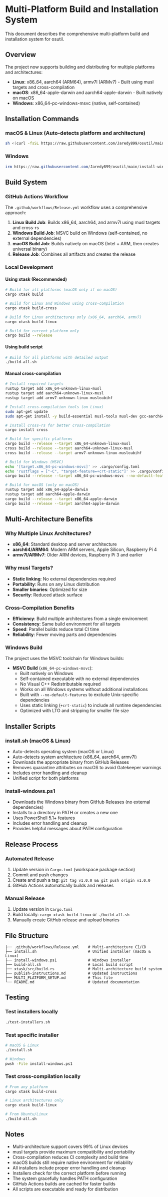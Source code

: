 # Multi-Platform Build and Installation System

This document describes the comprehensive multi-platform build and installation system for osutil.

## Overview

The project now supports building and distributing for multiple platforms and architectures:

- **Linux**: x86_64, aarch64 (ARM64), armv7l (ARMv7) - Built using musl targets and cross-compilation
- **macOS**: x86_64-apple-darwin and aarch64-apple-darwin - Built natively on macOS
- **Windows**: x86_64-pc-windows-msvc (native, self-contained)

## Installation Commands

### macOS & Linux (Auto-detects platform and architecture)

```bash
sh <(curl -fsSL https://raw.githubusercontent.com/Jaredy899/osutil/main/install.sh)
```

### Windows

```powershell
irm https://raw.githubusercontent.com/Jaredy899/osutil/main/install-windows.ps1 | iex
```

## Build System

### GitHub Actions Workflow

The `.github/workflows/Release.yml` workflow uses a comprehensive approach:

1. **Linux Build Job**: Builds x86_64, aarch64, and armv7l using musl targets and cross-rs
2. **Windows Build Job**: MSVC build on Windows (self-contained, no external dependencies)
3. **macOS Build Job**: Builds natively on macOS (Intel + ARM, then creates universal binary)
4. **Release Job**: Combines all artifacts and creates the release

### Local Development

#### Using xtask (Recommended)

```bash
# Build for all platforms (macOS only if on macOS)
cargo xtask build

# Build for Linux and Windows using cross-compilation
cargo xtask build-cross

# Build for Linux architectures only (x86_64, aarch64, armv7)
cargo xtask build-linux

# Build for current platform only
cargo build --release
```

#### Using build script

```bash
# Build for all platforms with detailed output
./build-all.sh
```

#### Manual cross-compilation

```bash
# Install required targets
rustup target add x86_64-unknown-linux-musl
rustup target add aarch64-unknown-linux-musl
rustup target add armv7-unknown-linux-musleabihf

# Install cross-compilation tools (on Linux)
sudo apt-get update
sudo apt-get install -y build-essential musl-tools musl-dev gcc-aarch64-linux-gnu gcc-arm-linux-gnueabihf libc6-dev-arm64-cross libc6-dev-armhf-cross

# Install cross-rs for better cross-compilation
cargo install cross

# Build for specific platforms
cargo build --release --target x86_64-unknown-linux-musl
cross build --release --target aarch64-unknown-linux-musl
cross build --release --target armv7-unknown-linux-musleabihf

# Build for Windows (MSVC)
echo '[target.x86_64-pc-windows-msvc]' >> .cargo/config.toml
echo 'rustflags = ["-C", "target-feature=+crt-static"]' >> .cargo/config.toml
cargo build --release --target x86_64-pc-windows-msvc --no-default-features

# Build for macOS (only on macOS)
rustup target add x86_64-apple-darwin
rustup target add aarch64-apple-darwin
cargo build --release --target x86_64-apple-darwin
cargo build --release --target aarch64-apple-darwin
```

## Multi-Architecture Benefits

### Why Multiple Linux Architectures?

- **x86_64**: Standard desktop and server architecture
- **aarch64/ARM64**: Modern ARM servers, Apple Silicon, Raspberry Pi 4
- **armv7l/ARMv7**: Older ARM devices, Raspberry Pi 3 and earlier

### Why musl Targets?

- **Static linking**: No external dependencies required
- **Portability**: Runs on any Linux distribution
- **Smaller binaries**: Optimized for size
- **Security**: Reduced attack surface

### Cross-Compilation Benefits

- **Efficiency**: Build multiple architectures from a single environment
- **Consistency**: Same build environment for all targets
- **Speed**: Parallel builds reduce total CI time
- **Reliability**: Fewer moving parts and dependencies

### Windows Build

The project uses the MSVC toolchain for Windows builds:

- **MSVC Build** (`x86_64-pc-windows-msvc`):
  - Built natively on Windows
  - Self-contained executable with no external dependencies
  - No Visual C++ Redistributable required
  - Works on all Windows systems without additional installations
  - Built with `--no-default-features` to exclude Unix-specific dependencies
  - Uses static linking (`+crt-static`) to include all runtime dependencies
  - Optimized with LTO and stripping for smaller file size

## Installer Scripts

### install.sh (macOS & Linux)

- Auto-detects operating system (macOS or Linux)
- Auto-detects system architecture (x86_64, aarch64, armv7l)
- Downloads the appropriate binary from GitHub Releases
- Removes quarantine attributes on macOS to avoid Gatekeeper warnings
- Includes error handling and cleanup
- Unified script for both platforms

### install-windows.ps1

- Downloads the Windows binary from GitHub Releases (no external dependencies)
- Installs to a directory in PATH or creates a new one
- Uses PowerShell 5.1+ features
- Includes error handling and cleanup
- Provides helpful messages about PATH configuration

## Release Process

### Automated Release

1. Update version in `Cargo.toml` (workspace package section)
2. Commit and push changes
3. Create and push a tag: `git tag v1.0.0 && git push origin v1.0.0`
4. GitHub Actions automatically builds and releases

### Manual Release

1. Update version in `Cargo.toml`
2. Build locally: `cargo xtask build-linux` or `./build-all.sh`
3. Manually create GitHub release and upload binaries

## File Structure

```
├── .github/workflows/Release.yml    # Multi-architecture CI/CD
├── install.sh                       # Unified installer (macOS & Linux)
├── install-windows.ps1              # Windows installer
├── build-all.sh                     # Local build script
├── xtask/src/build.rs               # Multi-architecture build system
├── publish-instructions.md          # Updated instructions
├── MULTI_PLATFORM_SETUP.md          # This file
└── README.md                        # Updated documentation
```

## Testing

### Test installers locally

```bash
./test-installers.sh
```

### Test specific installer

```bash
# macOS & Linux
./install.sh

# Windows
pwsh -File install-windows.ps1
```

### Test cross-compilation locally

```bash
# From any platform
cargo xtask build-cross

# Linux architectures only
cargo xtask build-linux

# From Ubuntu/Linux
./build-all.sh
```

## Notes

- Multi-architecture support covers 99% of Linux devices
- musl targets provide maximum compatibility and portability
- Cross-compilation reduces CI complexity and build time
- macOS builds still require native environment for reliability
- All installers include proper error handling and cleanup
- Installers check for the correct platform before running
- The system gracefully handles PATH configuration
- GitHub Actions builds are cached for faster builds
- All scripts are executable and ready for distribution 